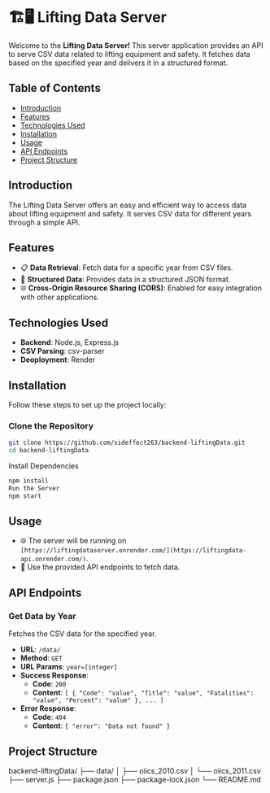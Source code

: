 # 🏗️🖥️ Lifting Data Server

Welcome to the **Lifting Data Server!** This server application provides an API to serve CSV data related to lifting equipment and safety. It fetches data based on the specified year and delivers it in a structured format. 

## Table of Contents
- [Introduction](#introduction)
- [Features](#features)
- [Technologies Used](#technologies-used)
- [Installation](#installation)
- [Usage](#usage)
- [API Endpoints](#api-endpoints)
- [Project Structure](#project-structure)


## Introduction
The Lifting Data Server offers an easy and efficient way to access data about lifting equipment and safety. It serves CSV data for different years through a simple API.

## Features
- 📋 **Data Retrieval**: Fetch data for a specific year from CSV files.
- 📂 **Structured Data**: Provides data in a structured JSON format.
- 🌐 **Cross-Origin Resource Sharing (CORS)**: Enabled for easy integration with other applications.

## Technologies Used
- **Backend**: Node.js, Express.js
- **CSV Parsing**: csv-parser
- **Deoployment**: Render 

## Installation
Follow these steps to set up the project locally:

### Clone the Repository
```bash
git clone https://github.com/sideffect263/backend-liftingData.git
cd backend-liftingData
```

Install Dependencies
```bash
npm install
Run the Server
npm start

```



## Usage
- 🌐 The server will be running on `[https://liftingdataserver.onrender.com/](https://liftingdata-api.onrender.com/)`.
- 📄 Use the provided API endpoints to fetch data.

## API Endpoints

### Get Data by Year
Fetches the CSV data for the specified year.

- **URL**: `/data/`
- **Method**: `GET`
- **URL Params**: `year=[integer]`
- **Success Response**:
  - **Code**: `200`
  - **Content**: `[ { "Code": "value", "Title": "value", "Fatalities": "value", "Percent": "value" }, ... ]`
- **Error Response**:
  - **Code**: `404`
  - **Content**: `{ "error": "Data not found" }`

## Project Structure
backend-liftingData/
├── data/
│   ├── oiics_2010.csv
│   └── oiics_2011.csv
├── server.js
├── package.json
├── package-lock.json
└── README.md

